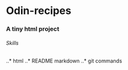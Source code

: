 # Odin-recipes

### A tiny html project

###### Skills 

..* html
..* README markdown 
..* git commands